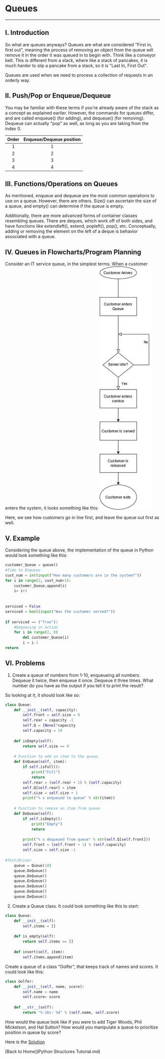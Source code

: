 # Queues
---
## I.  Introduction
So what are queues anyways?  Queues are what are considered "First in, first out", meaning the process of removing an object from the queue will remove it in the order it was queued in to begin with.  Think like a conveyor belt.  This is different from a stack, where like a stack of pancakes, it is much harder to slip a pancake from a stack, so it is "Last In, First Out".

Queues are used when we need to process a collection of requests in an orderly way.

## II. Push/Pop or Enqueue/Dequeue
You may be familiar with these terms if you're already aware of the stack as a concept as explained earlier.  However, the commands for queues differ, and are called enqueue() (for adding), and dequeue() (for removing).  Dequeue can actually "pop" as well, as long as you are taking from the index 0.

|   Order   |      Enqueue/Dequeue position      |
| :-----:   | :------------:                     |
| 1         |1             |1                    |
| 2         |2             |2                    |
| 3         |3             |3                    |
| 4         |4             |4                    |

## III. Functions/Operations on Queues
As mentioned, enqueue and dequeue are the most common operations to use on a queue.  However, there are others.  Size() can ascertain the size of a queue, and empty() can determine if the queue is empty.

Additionally, there are more advanced forms of container classes resembling queues. There are deques, which work off of both sides, and have functions like extendleft(), extend, popleft(), pop(), etc.  Conceptually, adding or removing the element on the left of a deque is behavior associated with a queue.
## IV. Queues in Flowcharts/Program Planning
Consider an IT service queue, in the simplest terms.  When a customer enters the system, it looks something like this:
![Queues Example](Queues_Example.jpg)

Here, we see how customers go in line first, and leave the queue out first as well.

## V. Example
Considering the queue above, the implementation of the queue in Python would look something like this:
```Python
customer_Queue = queue()
#Time to Enqueue
cust_num = int(input("How many customers are in the system?"))
for i in range(2, cust_num+1):
    customer_Queue.append(i)
    i= i+1


serviced = False
serviced = bool(input("Was the customer served?"))

if serviced == ("True"):
    #Dequeuing in action
    for i in range(2, 0)
        del customer_Queue(i)
        i = i-1
return
```

## VI. Problems
1. Create a queue of numbers from 1-10, enqueueing all numbers.  Dequeue it twice, then enqueue it once.  Dequeue it three times.  What number do you have as the output if you tell it to print the result?

So looking at it, it should look like so:
```Python
class Queue:
	def __init__(self, capacity):
		self.front = self.size = 0
		self.rear = capacity -1
		self.Q = [None]*capacity
		self.capacity = 10
	
	def isEmpty(self):
		return self.size == 0

	# Function to add an item to the queue.
	def EnQueue(self, item):
		if self.isFull():
			print("Full")
			return
		self.rear = (self.rear + 1) % (self.capacity)
		self.Q[self.rear] = item
		self.size = self.size + 1
		print("% s enqueued to queue" % str(item))

	# Function to remove an item from queue.
	def DeQueue(self):
		if self.isEmpty():
			print("Empty")
			return
		
		print("% s dequeued from queue" % str(self.Q[self.front]))
		self.front = (self.front + 1) % (self.capacity)
		self.size = self.size -1

#Test/Driver
	queue = Queue(10)
	queue.DeQueue()
    queue.DeQueue()
	queue.EnQueue()
	queue.DeQueue()
    queue.DeQueue()
    queue.DeQueue()

```

2. Create a Queue class.  It could look something like this to start:
```Python
class Queue:
    def __init__(self):
        self.items = []

    def is_empty(self):
        return self.items == []

    def insert(self, item):
        self.items.append(item)
```

Create a queue of a class "Golfer", that keeps track of names and scores.  It could look like this:
```Python
class Golfer:
    def __init__(self, name, score):
        self.name = name
        self.score= score

    def __str__(self):
        return "%-16s: %d" % (self.name, self.score)
```
How would the queue look like if you were to add Tiger Woods, Phil Mickelson, and Hal Sutton?  How would you manipulate a queue to prioritize position in queue by score?

Here is the [Solution](Sol1.py)

[Back to Home](Python Structures Tutorial.md)